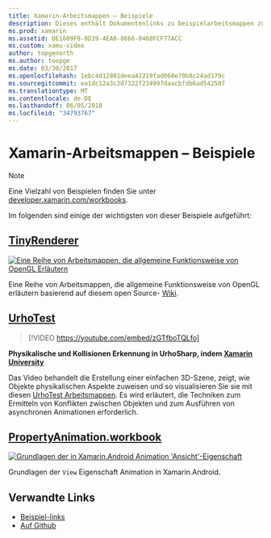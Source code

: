 ```yaml
---
title: Xamarin-Arbeitsmappen – Beispiele
description: Dieses enthält Dokumentenlinks zu beispielarbeitsmappen zu verwendende lernen, wie Xamarin-Arbeitsmappen verwenden kann. Verknüpfte Arbeitsmappen veranschaulichen OpenGL UrhoSharp und Eigenschaft Animation in Xamarin.Android.
ms.prod: xamarin
ms.assetid: DE1609F8-0D39-4EA0-8666-0468FCF77ACC
ms.custom: xamu-video
author: topgenorth
ms.author: toopge
ms.date: 03/30/2017
ms.openlocfilehash: 1ebc4d12801deea42219fad060e70b8c24ad179c
ms.sourcegitcommit: ea1dc12a3c2d7322f234997daacbfdb6ad542507
ms.translationtype: MT
ms.contentlocale: de-DE
ms.lasthandoff: 06/05/2018
ms.locfileid: "34793767"
---
```

# <a name="xamarin-workbooks--samples"></a>Xamarin-Arbeitsmappen – Beispiele

> [!NOTE]
> Eine Vielzahl von Beispielen finden Sie unter [developer.xamarin.com/workbooks](https://developer.xamarin.com/workbooks/).

Im folgenden sind einige der wichtigsten von dieser Beispiele aufgeführt:

## <a name="tinyrenderertinyrenderermd"></a>[TinyRenderer](tinyrenderer.md)

[![](images/tinyrenderer-sml.png "Eine Reihe von Arbeitsmappen, die allgemeine Funktionsweise von OpenGL Erläutern")](images/tinyrenderer-sml-orig.png#lightbox)

Eine Reihe von Arbeitsmappen, die allgemeine Funktionsweise von OpenGL erläutern basierend auf diesem open Source- [Wiki](https://github.com/ssloy/tinyrenderer/wiki/).

[](tinyrenderer.md)

## <a name="urhotesthttpsgithubcomkrumelururhotest"></a>[UrhoTest](https://github.com/Krumelur/UrhoTest)

 > [!VIDEO https://youtube.com/embed/zGTfboTQLfo]

**Physikalische und Kollisionen Erkennung in UrhoSharp, indem [Xamarin University](https://university.xamarin.com)**

Das Video behandelt die Erstellung einer einfachen 3D-Szene, zeigt, wie Objekte physikalischen Aspekte zuweisen und so visualisieren Sie sie mit diesen [UrhoTest Arbeitsmappen](https://github.com/Krumelur/UrhoTest). Es wird erläutert, die Techniken zum Ermitteln von Konflikten zwischen Objekten und zum Ausführen von asynchronen Animationen erforderlich.

## <a name="propertyanimationworkbookhttpsdeveloperxamarincomworkbooksandroiduser-interfacepropertyanimationworkbook"></a>[PropertyAnimation.workbook](https://developer.xamarin.com/workbooks/android/user-interface/PropertyAnimation.workbook)

[![](images/android-property-view-sml.png "Grundlagen der in Xamarin.Android Animation 'Ansicht'-Eigenschaft")](images/android-property-view.png#lightbox)

Grundlagen der `View` Eigenschaft Animation in Xamarin.Android.


<!--[![](images/skia0-sml.png "Android")](images/skia0.png#lightbox)

SkiaSharp provides a powerful C# API for doing 2D graphics. See how to use Skia to draw in your apps.-->


## <a name="related-links"></a>Verwandte Links

- [Beispiel-links](https://developer.xamarin.com/workbooks)
- [Auf Github](https://github.com/xamarin/workbooks)
